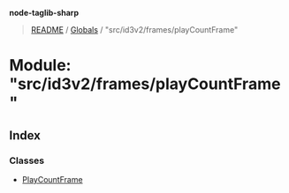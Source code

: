 **node-taglib-sharp**

> [README](../README.md) / [Globals](../globals.md) / "src/id3v2/frames/playCountFrame"

# Module: "src/id3v2/frames/playCountFrame"

## Index

### Classes

* [PlayCountFrame](../classes/_src_id3v2_frames_playcountframe_.playcountframe.md)
